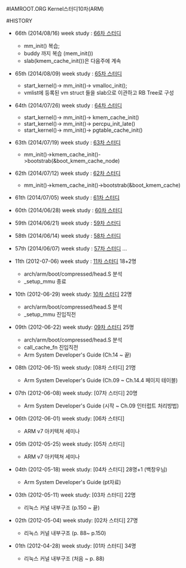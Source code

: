 #IAMROOT.ORG Kernel스터디10차(ARM)

#HISTORY
  - 66th (2014/08/16) week study : [66차 스터디](https://github.com/hephaex/a10c_review/blob/master/a10c_66.md)
    - mm_init() 복습;
	- buddy 까지 복습 (mem_init())
	- slab(kmem_cache_init())은 다음주에 계속
  - 65th (2014/08/09) week study : [65차 스터디](https://github.com/hephaex/a10c_review/blob/master/a10c_65.md)
    - start_kernel()-> mm_init()-> vmalloc_init();
	- vmlist에 등록된 vm struct 들을 slab으로 이관하고 RB Tree로 구성
  - 64th (2014/07/26) week study : [64차 스터디](https://github.com/hephaex/a10c_review/blob/master/a10c_64.md)
    - start_kernel()-> mm_init()-> kmem_cache_init()
    - start_kernel()-> mm_init()-> percpu_init_late()
    - start_kernel()-> mm_init()-> pgtable_cache_init()
  - 63th (2014/07/19) week study : [63차 스터디](https://github.com/hephaex/a10c_review/blob/master/a10c_63.md)
    - mm_init()->kmem_cache_init()->bootstrab(&boot_kmem_cache_node) 
  - 62th (2014/07/12) week study : [62차 스터디](https://github.com/hephaex/a10c_review/blob/master/a10c_62.md)
    - mm_init()->kmem_cache_init()->bootstrab(&boot_kmem_cache) 
  - 61th (2014/07/05) week study : [61차 스터디](https://github.com/hephaex/a10c_review/blob/master/a10c_61.md)
  - 60th (2014/06/28) week study : [60차 스터디](https://github.com/hephaex/a10c_review/blob/master/a10c_60.md)
  - 59th (2014/06/21) week study : [59차 스터디](https://github.com/hephaex/a10c_review/blob/master/a10c_59.md)
  - 58th (2014/06/14) week study : [58차 스터디](https://github.com/hephaex/a10c_review/blob/master/a10c_58.md)
  - 57th (2014/06/07) week study : [57차 스터디](https://github.com/hephaex/a10c_review/blob/master/a10c_57.md)
...

  - 11th (2012-07-06) week study : [11차 스터디](http://www.iamroot.org/xe/index.php?mid=Kernel_10_ARM&category=172676&page=6&document_srl=174738) 18+2명
    - arch/arm/boot/compressed/head.S 분석
    - _setup_mmu 종료
  - 10th (2012-06-29) week study: [10차 스터디](http://www.iamroot.org/xe/index.php?mid=Kernel_10_ARM&category=172676&page=6&document_srl=174738) 22명
    - arch/arm/boot/compressed/head.S 분석
    - _setup_mmu 진입직전
  - 09th (2012-06-22) week study: [09차 스터디](http://www.iamroot.org/xe/index.php?mid=Kernel_10_ARM&category=172676&page=6&document_srl=171562) 25명
    - arch/arm/boot/compressed/head.S 분석
	- call_cache_fn 진입직전
    - Arm System Developer's Guide (Ch.14 ~ 끝)
  - 08th (2012-06-15) week study: [08차 스터디]	21명
    - Arm System Developer's Guide (Ch.09 ~ Ch.14.4 페이지 테이블)
  - 07th (2012-06-08) week study: [07차 스터디]	20명
    - Arm System Developer's Guide (시작 ~ Ch.09 인터럽트 처리방법)
  - 06th (2012-06-01) week study: [06차 스터디]
    - ARM v7 아키텍쳐 세미나
  - 05th (2012-05-25) week study: [05차 스터디]
    - ARM v7 아키텍쳐 세미나
  - 04th (2012-05-18) week study: [04차 스터디]	28명+1 (백창우님)
    - Arm System Developer's Guide (pt자료)
  - 03th (2012-05-11) week study: [03차 스터디]	22명
    - 리눅스 커널 내부구조 (p.150 ~ 끝)
  - 02th (2012-05-04) week study: [02차 스터디] 27명
     - 리눅스 커널 내부구조 (p. 88~ p.150)
  - 01th (2012-04-28) week study: [01차 스터디] 34명
    - 리눅스 커널 내부구조 (처음  ~ p. 88)
